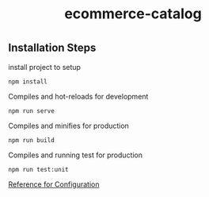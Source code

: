 <h1 align="center" id="title">ecommerce-catalog</h1>
<h1>  </h1>
<h2> Installation Steps</h2>

<p>install project to setup</p>

```
npm install
```

<p> Compiles and hot-reloads for development</p>

```
npm run serve
```

<p> Compiles and minifies for production</p>

```
npm run build
```

<p> Compiles and running test for production</p>

```
npm run test:unit
```
<a href="https://cli.vuejs.org/config/#vue-config-js">Reference for Configuration</a>
